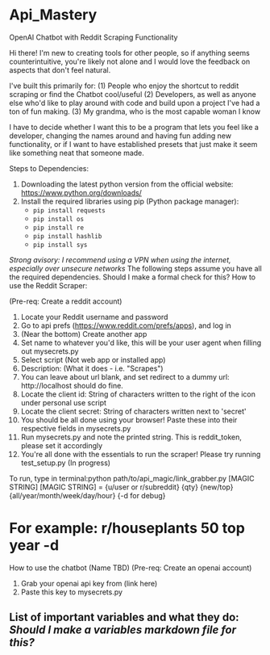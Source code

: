 # Api_Mastery
OpenAI Chatbot with Reddit Scraping Functionality

Hi there! I'm new to creating tools for other people, so if anything seems counterintuitive, you're likely not alone and I would love the feedback on aspects that don't feel natural.

I've built this primarily for:
(1) People who enjoy the shortcut to reddit scraping or find the Chatbot cool/useful 
(2) Developers, as well as anyone else who'd like to play around with code and build upon a project I've had a ton of fun making.
(3) My grandma, who is the most capable woman I know

I have to decide whether I want this to be a program that lets you feel like a developer, changing the names around and having fun adding new functionality, or if I want to have established presets that just make it seem like something neat that someone made.

Steps to Dependencies:
1. Downloading the latest python version from the official website: https://www.python.org/downloads/
2. Install the required libraries using pip (Python package manager):
    - `pip install requests`
    - `pip install os`
    - `pip install re`
    - `pip install hashlib`
    - `pip install sys`

*Strong avisory: I recommend using a VPN when using the internet, especially over unsecure networks*
The following steps assume you have all the required dependencies. Should I make a formal check for this?
How to use the Reddit Scraper:

(Pre-req: Create a reddit account)

1. Locate your Reddit username and password
2. Go to api prefs (https://www.reddit.com/prefs/apps), and log in
3. (Near the bottom) Create another app 
4. Set name to whatever you'd like, this will be your user agent when filling out mysecrets.py
5. Select script (Not web app or installed app)
6. Description: (What it does - i.e. "Scrapes")
7. You can leave about url blank, and set redirect to a dummy url: http://localhost should do fine.
8. Locate the client id: String of characters written to the right of the icon under personal use script
9. Locate the client secret: String of characters written next to 'secret'
10. You should be all done using your browser! Paste these into their respective fields in mysecrets.py
11. Run mysecrets.py and note the printed string. This is reddit_token, please set it accordingly
12. You're all done with the essentials to run the scraper! Please try running test_setup.py (In progress)

To run, type in terminal:python path/to/api_magic/link_grabber.py [MAGIC STRING]
[MAGIC STRING] = {u/user or r/subreddit} {qty} {new/top} {all/year/month/week/day/hour} {-d for debug}
# For example: r/houseplants 50 top year -d


How to use the chatbot (Name TBD)
(Pre-req: Create an openai account)
1. Grab your openai api key from (link here)
2. Paste this key to mysecrets.py



List of important variables and what they do:
*Should I make a variables markdown file for this?*
- 